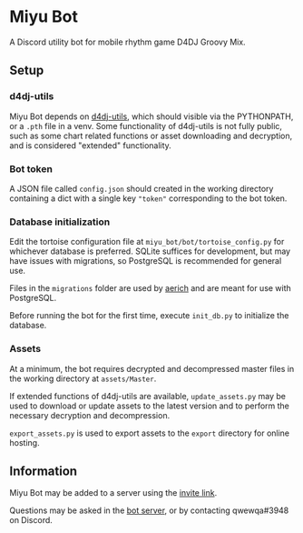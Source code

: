 # Miyu Bot
A Discord utility bot for mobile rhythm game D4DJ Groovy Mix.


## Setup

### d4dj-utils
Miyu Bot depends on [d4dj-utils](https://github.com/qwewqa/d4dj-utils),
which should visible via the PYTHONPATH, or a `.pth` file in a venv.
Some functionality of d4dj-utils is not fully public, such as some chart related functions or asset downloading and decryption,
and is considered "extended" functionality.

### Bot token
A JSON file called `config.json` should created in the working directory
containing a dict with a single key `"token"` corresponding to the bot token.

### Database initialization
Edit the tortoise configuration file at `miyu_bot/bot/tortoise_config.py`
for whichever database is preferred.
SQLite suffices for development, but may have issues with migrations,
so PostgreSQL is recommended for general use.

Files in the `migrations` folder are used by [aerich](https://github.com/tortoise/aerich)
and are meant for use with PostgreSQL.

Before running the bot for the first time, execute `init_db.py` to
initialize the database.

### Assets
At a minimum, the bot requires decrypted and decompressed master files
in the working directory at `assets/Master`. 

If extended functions of d4dj-utils are available, `update_assets.py` 
may be used to download or update assets to the latest version and to
perform the necessary decryption and decompression.

`export_assets.py` is used to export assets to the `export` directory for
online hosting.


## Information
Miyu Bot may be added to a server using the [invite link](https://discord.com/api/oauth2/authorize?client_id=789314370999287808&permissions=388160&scope=bot).

Questions may be asked in the [bot server](https://discord.gg/TThMwrAZTR),
or by contacting qwewqa#3948 on Discord.
